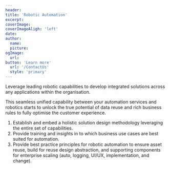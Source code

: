 ```yaml
---
header:
title: 'Robotic Automation'
excerpt:
coverImage:
coverImageAligh: 'left'
date:
author:
  name:
  picture:
ogImage:
  url:
button: 'Learn more'
  url: '/ContactUs'
  style: 'primary'
---
```


Leverage leading robotic capabilities to develop integrated solutions across any applications within the organisation.

This seamless unified capability between your automation services and robotics starts to unlock the true potential of data reuse and rich business rules to fully optimise the customer experience.

1. Establish and embed a holistic solution design methodology leveraging the entire set of capabilities.
2. Provide training and insights in to which business use cases are best suited for automation.
3. Provide best practice principles for robotic automation to ensure asset reuse, build for reuse design abstraction, and supporting components for enterprise scaling (auto, logging, UI/UX, implementation, and change).